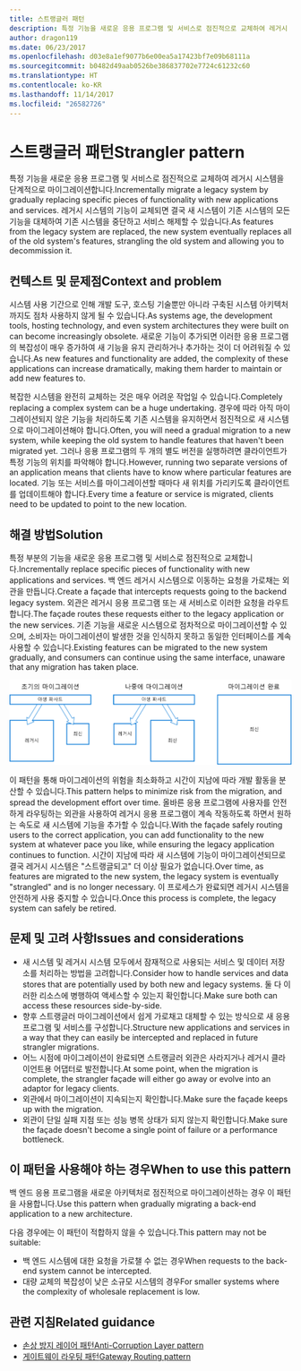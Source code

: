 ```yaml
---
title: 스트랭글러 패턴
description: 특정 기능을 새로운 응용 프로그램 및 서비스로 점진적으로 교체하여 레거시 시스템을 단계적으로 마이그레이션합니다.
author: dragon119
ms.date: 06/23/2017
ms.openlocfilehash: d03e8a1ef9077b6e00ea5a17423bf7e09b68111a
ms.sourcegitcommit: b0482d49aab0526be386837702e7724c61232c60
ms.translationtype: HT
ms.contentlocale: ko-KR
ms.lasthandoff: 11/14/2017
ms.locfileid: "26582726"
---
```

# <a name="strangler-pattern"></a><span data-ttu-id="98df4-103">스트랭글러 패턴</span><span class="sxs-lookup"><span data-stu-id="98df4-103">Strangler pattern</span></span>

<span data-ttu-id="98df4-104">특정 기능을 새로운 응용 프로그램 및 서비스로 점진적으로 교체하여 레거시 시스템을 단계적으로 마이그레이션합니다.</span><span class="sxs-lookup"><span data-stu-id="98df4-104">Incrementally migrate a legacy system by gradually replacing specific pieces of functionality with new applications and services.</span></span> <span data-ttu-id="98df4-105">레거시 시스템의 기능이 교체되면 결국 새 시스템이 기존 시스템의 모든 기능을 대체하여 기존 시스템을 중단하고 서비스 해제할 수 있습니다.</span><span class="sxs-lookup"><span data-stu-id="98df4-105">As features from the legacy system are replaced, the new system eventually replaces all of the old system's features, strangling the old system and allowing you to decommission it.</span></span> 

## <a name="context-and-problem"></a><span data-ttu-id="98df4-106">컨텍스트 및 문제점</span><span class="sxs-lookup"><span data-stu-id="98df4-106">Context and problem</span></span>

<span data-ttu-id="98df4-107">시스템 사용 기간으로 인해 개발 도구, 호스팅 기술뿐만 아니라 구축된 시스템 아키텍처까지도 점차 사용하지 않게 될 수 있습니다.</span><span class="sxs-lookup"><span data-stu-id="98df4-107">As systems age, the development tools, hosting technology, and even system architectures they were built on can become increasingly obsolete.</span></span> <span data-ttu-id="98df4-108">새로운 기능이 추가되면 이러한 응용 프로그램의 복잡성이 매우 증가하여 새 기능을 유지 관리하거나 추가하는 것이 더 어려워질 수 있습니다.</span><span class="sxs-lookup"><span data-stu-id="98df4-108">As new features and functionality are added, the complexity of these applications can increase dramatically, making them harder to maintain or add new features to.</span></span>

<span data-ttu-id="98df4-109">복잡한 시스템을 완전히 교체하는 것은 매우 어려운 작업일 수 있습니다.</span><span class="sxs-lookup"><span data-stu-id="98df4-109">Completely replacing a complex system can be a huge undertaking.</span></span> <span data-ttu-id="98df4-110">경우에 따라 아직 마이그레이션되지 않은 기능을 처리하도록 기존 시스템을 유지하면서 점진적으로 새 시스템으로 마이그레이션해야 합니다.</span><span class="sxs-lookup"><span data-stu-id="98df4-110">Often, you will need a gradual migration to a new system, while keeping the old system to handle features that haven't been migrated yet.</span></span> <span data-ttu-id="98df4-111">그러나 응용 프로그램의 두 개의 별도 버전을 실행하려면 클라이언트가 특정 기능의 위치를 파악해야 합니다.</span><span class="sxs-lookup"><span data-stu-id="98df4-111">However, running two separate versions of an application means that clients have to know where particular features are located.</span></span> <span data-ttu-id="98df4-112">기능 또는 서비스를 마이그레이션할 때마다 새 위치를 가리키도록 클라이언트를 업데이트해야 합니다.</span><span class="sxs-lookup"><span data-stu-id="98df4-112">Every time a feature or service is migrated, clients need to be updated to point to the new location.</span></span>

## <a name="solution"></a><span data-ttu-id="98df4-113">해결 방법</span><span class="sxs-lookup"><span data-stu-id="98df4-113">Solution</span></span>

<span data-ttu-id="98df4-114">특정 부분의 기능을 새로운 응용 프로그램 및 서비스로 점진적으로 교체합니다.</span><span class="sxs-lookup"><span data-stu-id="98df4-114">Incrementally replace specific pieces of functionality with new applications and services.</span></span> <span data-ttu-id="98df4-115">백 엔드 레거시 시스템으로 이동하는 요청을 가로채는 외관을 만듭니다.</span><span class="sxs-lookup"><span data-stu-id="98df4-115">Create a façade that intercepts requests going to the backend legacy system.</span></span> <span data-ttu-id="98df4-116">외관은 레거시 응용 프로그램 또는 새 서비스로 이러한 요청을 라우트합니다.</span><span class="sxs-lookup"><span data-stu-id="98df4-116">The façade routes these requests either to the legacy application or the new services.</span></span> <span data-ttu-id="98df4-117">기존 기능을 새로운 시스템으로 점차적으로 마이그레이션할 수 있으며, 소비자는 마이그레이션이 발생한 것을 인식하지 못하고 동일한 인터페이스를 계속 사용할 수 있습니다.</span><span class="sxs-lookup"><span data-stu-id="98df4-117">Existing features can be migrated to the new system gradually, and consumers can continue using the same interface, unaware that any migration has taken place.</span></span>

![](./_images/strangler.png)  

<span data-ttu-id="98df4-118">이 패턴을 통해 마이그레이션의 위험을 최소화하고 시간이 지남에 따라 개발 활동을 분산할 수 있습니다.</span><span class="sxs-lookup"><span data-stu-id="98df4-118">This pattern helps to minimize risk from the migration, and spread the development effort over time.</span></span> <span data-ttu-id="98df4-119">올바른 응용 프로그램에 사용자를 안전하게 라우팅하는 외관을 사용하여 레거시 응용 프로그램이 계속 작동하도록 하면서 원하는 속도로 새 시스템에 기능을 추가할 수 있습니다.</span><span class="sxs-lookup"><span data-stu-id="98df4-119">With the façade safely routing users to the correct application, you can add functionality to the new system at whatever pace you like, while ensuring the legacy application continues to function.</span></span> <span data-ttu-id="98df4-120">시간이 지남에 따라 새 시스템에 기능이 마이그레이션되므로 결국 레거시 시스템은 "스트랭글되고" 더 이상 필요가 없습니다.</span><span class="sxs-lookup"><span data-stu-id="98df4-120">Over time, as features are migrated to the new system, the legacy system is eventually "strangled" and is no longer necessary.</span></span> <span data-ttu-id="98df4-121">이 프로세스가 완료되면 레거시 시스템을 안전하게 사용 중지할 수 있습니다.</span><span class="sxs-lookup"><span data-stu-id="98df4-121">Once this process is complete, the legacy system can safely be retired.</span></span>

## <a name="issues-and-considerations"></a><span data-ttu-id="98df4-122">문제 및 고려 사항</span><span class="sxs-lookup"><span data-stu-id="98df4-122">Issues and considerations</span></span>

- <span data-ttu-id="98df4-123">새 시스템 및 레거시 시스템 모두에서 잠재적으로 사용되는 서비스 및 데이터 저장소를 처리하는 방법을 고려합니다.</span><span class="sxs-lookup"><span data-stu-id="98df4-123">Consider how to handle services and data stores that are potentially used by both new and legacy systems.</span></span> <span data-ttu-id="98df4-124">둘 다 이러한 리소스에 병행하여 액세스할 수 있는지 확인합니다.</span><span class="sxs-lookup"><span data-stu-id="98df4-124">Make sure both can access these resources side-by-side.</span></span>
- <span data-ttu-id="98df4-125">향후 스트랭글러 마이그레이션에서 쉽게 가로채고 대체할 수 있는 방식으로 새 응용 프로그램 및 서비스를 구성합니다.</span><span class="sxs-lookup"><span data-stu-id="98df4-125">Structure new applications and services in a way that they can easily be intercepted and replaced in future strangler migrations.</span></span>
- <span data-ttu-id="98df4-126">어느 시점에 마이그레이션이 완료되면 스트랭글러 외관은 사라지거나 레거시 클라이언트용 어댑터로 발전합니다.</span><span class="sxs-lookup"><span data-stu-id="98df4-126">At some point, when the migration is complete, the strangler façade will either go away or evolve into an adaptor for legacy clients.</span></span>
- <span data-ttu-id="98df4-127">외관에서 마이그레이션이 지속되는지 확인합니다.</span><span class="sxs-lookup"><span data-stu-id="98df4-127">Make sure the façade keeps up with the migration.</span></span>
- <span data-ttu-id="98df4-128">외관이 단일 실패 지점 또는 성능 병목 상태가 되지 않는지 확인합니다.</span><span class="sxs-lookup"><span data-stu-id="98df4-128">Make sure the façade doesn't become a single point of failure or a performance bottleneck.</span></span>

## <a name="when-to-use-this-pattern"></a><span data-ttu-id="98df4-129">이 패턴을 사용해야 하는 경우</span><span class="sxs-lookup"><span data-stu-id="98df4-129">When to use this pattern</span></span>

<span data-ttu-id="98df4-130">백 엔드 응용 프로그램을 새로운 아키텍처로 점진적으로 마이그레이션하는 경우 이 패턴을 사용합니다.</span><span class="sxs-lookup"><span data-stu-id="98df4-130">Use this pattern when gradually migrating a back-end application to a new architecture.</span></span>

<span data-ttu-id="98df4-131">다음 경우에는 이 패턴이 적합하지 않을 수 있습니다.</span><span class="sxs-lookup"><span data-stu-id="98df4-131">This pattern may not be suitable:</span></span>

- <span data-ttu-id="98df4-132">백 엔드 시스템에 대한 요청을 가로챌 수 없는 경우</span><span class="sxs-lookup"><span data-stu-id="98df4-132">When requests to the back-end system cannot be intercepted.</span></span>
- <span data-ttu-id="98df4-133">대량 교체의 복잡성이 낮은 소규모 시스템의 경우</span><span class="sxs-lookup"><span data-stu-id="98df4-133">For smaller systems where the complexity of wholesale replacement is low.</span></span>

## <a name="related-guidance"></a><span data-ttu-id="98df4-134">관련 지침</span><span class="sxs-lookup"><span data-stu-id="98df4-134">Related guidance</span></span>

- [<span data-ttu-id="98df4-135">손상 방지 레이어 패턴</span><span class="sxs-lookup"><span data-stu-id="98df4-135">Anti-Corruption Layer pattern</span></span>](./anti-corruption-layer.md)
- [<span data-ttu-id="98df4-136">게이트웨이 라우팅 패턴</span><span class="sxs-lookup"><span data-stu-id="98df4-136">Gateway Routing pattern</span></span>](./gateway-routing.md)


 

